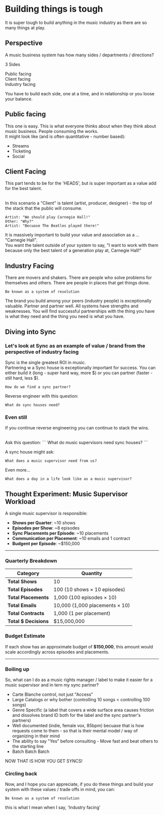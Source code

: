 # Building things is tough

It is super tough to build anything in the music industry as there are so many things at play. 


## Perspective 

A music business system has how many sides / departments / directions? <br/>

3 Sides<br/>

Public facing <br/>
Client facing <br/>
Industry facing <br/>

You have to build each side, one at a time, and in relationship or you loose your balance. 

## Public facing

This one is easy. This is what everyone thinks about when they think about music business. People consuming the works. <br/>
It might look like (and is often quantitative - number based):<br/> 
- Streams
- Ticketing
- Social

## Client Facing 

This part tends to be for the 'HEADS', but is super important as a value add for the best talent. 

<br/>
In this scenario a "Client" is talent (artist, producer, designer) - the top of the stack that the public will consume. 

```
Artist: "We should play Carnegie Hall!"
Other: "Why?"
Artist: "Becuase The Beatles played there!"
```
It is massively important to build your value and association as a ... "Carnegie Hall". <br/>
You want the talent outside of your system to say, "I want to work with them because only the best talent of a generation play at, Carnegie Hall!"
<br/>

## Industry Facing 

There are movers and shakers. There are people who solve problems for themselves and others. There are people in places that get things done. 
```
Be known as a system of resolution
```
The brand you build among your peers (industry people) is exceptionally valuable. Partner and partner well. All systems have strengths and weaknesses. You will find successful partnerships with the thing you have is what they need and the thing you need is what you have. 

## Diving into Sync

### Let's look at Sync as an example of value / brand from the perspective of industry facing

Sync is the single greatest ROI in music. <br/>
Partnering w a Sync house is exceptionally important for success. 
You can either build it (long - super hard way, more $) or you can partner (faster - still hard, less $). <br/>
```
How do we find a sync partner?
```

Reverse engineer with this question: 
```
What do sync houses need? 
```

### Even still

If you continue reverse engineering you can continue to stack the wins. 

<br/>
Ask this question:
```
What do music supervisors need sync houses?
```

A sync house might ask: 
```
What does a music supervisor need from us?
```
Even more...
```
What does a day in a life look like as a music supervisor?
```

## Thought Experiment: Music Supervisor Workload

A single music supervisor is responsible:

- **Shows per Quarter**: ~10 shows  
- **Episodes per Show**: ~8 episodes  
- **Sync Placements per Episode**: ~10 placements  
- **Communication per Placement**: ~10 emails and 1 contract 
- **Budgent per Episode**:  ~$150,000

---

### Quarterly Breakdown

| Category            | Quantity                           |
|---------------------|------------------------------------|
| **Total Shows**     | 10                                 |
| **Total Episodes**  | 100 (10 shows × 10 episodes)       |
| **Total Placements**| 1,000 (100 episodes × 10)         |
| **Total Emails**    | 10,000 (1,000 placements × 10)    |
| **Total Contracts** | 1,000 (1 per placement)           |
| **Total $ Decisions** | $15,000,000                     |

 

### Budget Estimate

If each show has an approximate budget of **$150,000**, this amount would scale accordingly across episodes and placements.

---


### Boiling up

So, what can I do as a music rights manager / label to make it easier for a music supervisor and in tern my sync partner? 

- Carte Blanche control, not just "Access" 
- Large Catalogs or why bother (controlling 10 songs < controlling 100 songs) 
- Genre Specific (a label that covers a wide surface area causes friction and dissolves brand ID both for the label and the sync partner's partners)
- Well documented (indie, female vox, 85bpm) becuase that is how requests come to them - so that is their mental model / way of organizing in their mind
- The ability to say "Yes" before consulting - Move fast and beat others to the starting line
- Batch Batch Batch 

NOW THAT IS HOW YOU GET SYNCS!


### Circling back 

Now, and I hope you can appreciate, if you do these things and build your system with these values / trade offs in mind, you can: 

```
Be known as a system of resolution
```

this is what I mean when I say, 'Industry facing'






